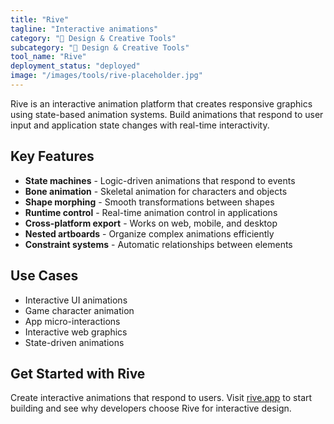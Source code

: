 ```yaml
---
title: "Rive"
tagline: "Interactive animations"
category: "🎨 Design & Creative Tools"
subcategory: "🎨 Design & Creative Tools"
tool_name: "Rive"
deployment_status: "deployed"
image: "/images/tools/rive-placeholder.jpg"
---
```

Rive is an interactive animation platform that creates responsive graphics using state-based animation systems. Build animations that respond to user input and application state changes with real-time interactivity.

## Key Features

- **State machines** - Logic-driven animations that respond to events
- **Bone animation** - Skeletal animation for characters and objects
- **Shape morphing** - Smooth transformations between shapes
- **Runtime control** - Real-time animation control in applications
- **Cross-platform export** - Works on web, mobile, and desktop
- **Nested artboards** - Organize complex animations efficiently
- **Constraint systems** - Automatic relationships between elements

## Use Cases

- Interactive UI animations
- Game character animation
- App micro-interactions
- Interactive web graphics
- State-driven animations

## Get Started with Rive

Create interactive animations that respond to users. Visit [rive.app](https://rive.app) to start building and see why developers choose Rive for interactive design.
